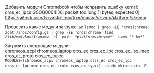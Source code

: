 Добавить модули Chromebook чтобы исправить ошибку kernel: cros_ec_lpcs GOOG0004:00: packet too long (1 bytes, expected 0)
https://github.com/torvalds/linux/tree/master/drivers/platform/chrome

Проверить какие модули загружены:
```lsmod | grep -iE 'cros|chrome'```
```zcat /proc/config.gz | grep -iE 'cros|chrome'```
```find /lib/modules/$(uname -r) -path '*platform/chrome*' -name '*.ko*'```

Загрузить следующие модули:  
chromeos_acpi chromeos_laptop cros_ec cros_ec_lpc cros_ec_lpc_mec cros_ec_proto cros_ec_typec  
```MODULES=(chromeos_acpi chromeos_laptop cros_ec cros_ec_lpc cros_ec_lpc_mec cros_ec_proto cros_ec_typec)```
...
```sudo mkinitcpio -P```
